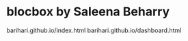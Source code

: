 blocbox by Saleena Beharry
==========================

barihari.github.io/index.html
barihari.github.io/dashboard.html
